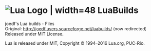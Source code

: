 # ![Lua Logo | width=48](hdata/lua.png) LuaBuilds

joedf's Lua builds - Files  
Original: http://joedf.users.sourceforge.net/luabuilds/ (now redirected)  
Released under MIT License.

Lua is released under MIT, Copyright © 1994–2016 Lua.org, PUC-Rio. 
